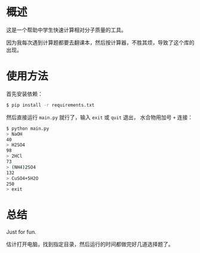# 概述

这是一个帮助中学生快速计算相对分子质量的工具。

因为我每次遇到计算题都要去翻课本，然后按计算器，不胜其烦，导致了这个库的出现。

# 使用方法

首先安装依赖：

```bash
$ pip install -r requirements.txt
```

然后直接运行 `main.py` 就行了，输入 `exit` 或 `quit` 退出， 水合物用加号 `+` 连接：

```bash
$ python main.py
> NaOH
40
> H2SO4
98
> 2HCl
73
> (NH4)2SO4
132
> CuSO4+5H2O
250
> exit
```

# 总结

Just for fun.

估计打开电脑，找到指定目录，然后运行的时间都做完好几道选择题了。